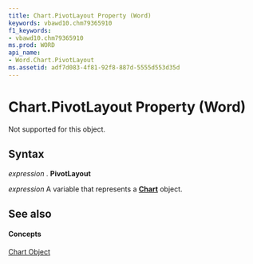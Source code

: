```yaml
---
title: Chart.PivotLayout Property (Word)
keywords: vbawd10.chm79365910
f1_keywords:
- vbawd10.chm79365910
ms.prod: WORD
api_name:
- Word.Chart.PivotLayout
ms.assetid: adf7d083-4f81-92f8-887d-5555d553d35d
---
```



# Chart.PivotLayout Property (Word)

Not supported for this object.


## Syntax

 _expression_ . **PivotLayout**

 _expression_ A variable that represents a **[Chart](chart-object-word.md)** object.


## See also


#### Concepts


[Chart Object](chart-object-word.md)

